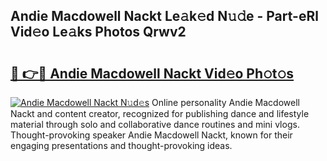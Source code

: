 ## Andie Macdowell Nackt Le𝚊k𝚎d N𝚞𝚍e - Part-eRl Vid𝚎o Le𝚊ks Photos Qrwv2

# <h2><a href="http://fb33cw.evod.top/?m=Andie+Macdowell+Nackt">🔗 👉🔴 Andie Macdowell Nackt Vid𝚎o Ph𝚘t𝚘s</a></h2>

[![Andie Macdowell Nackt N𝚞d𝚎s](https://i.imgur.com/8V9OHl7.gif)](http://fb33cw.evod.top/?m=Andie+Macdowell+Nackt)
Online personality Andie Macdowell Nackt and content creator, recognized for publishing dance and lifestyle material through solo and collaborative dance routines and mini vlogs. Thought-provoking speaker Andie Macdowell Nackt, known for their engaging presentations and thought-provoking ideas. 
